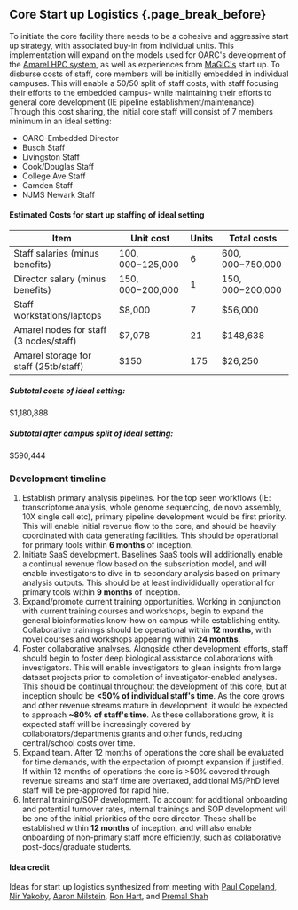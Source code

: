 ## Core Start up Logistics {.page_break_before}

To initiate the core facility there needs to be a cohesive and aggressive start up strategy, with associated buy-in from individual units. This implementation will expand on the models used for OARC's development of the [Amarel HPC system](https://oarc.rutgers.edu/resources/amarel/), as well as experiences from [MaGIC's](http://www.bioinformagic.io/) start up. To disburse costs of staff, core members will be initially embedded in individual campuses. This will enable a 50/50 split of staff costs, with staff focusing their efforts to the embedded campus- while maintaining their efforts to general core development (IE pipeline establishment/maintenance). Through this cost sharing, the initial core staff will consist of 7 members minimum in an ideal setting:

- OARC-Embedded Director
- Busch Staff
- Livingston Staff
- Cook/Douglas Staff
- College Ave Staff
- Camden Staff
- NJMS Newark Staff

#### Estimated Costs for start up staffing of ideal setting

Item | Unit cost | Units | Total costs
--- | --- | --- | ---
Staff salaries (minus benefits) | $100,000-$125,000 | 6 | $600,000-$750,000
Director salary (minus benefits) | $150,000-$200,000 | 1 | $150,000-$200,000
Staff workstations/laptops | $8,000 | 7 | $56,000
Amarel nodes for staff (3 nodes/staff) | $7,078 | 21 | $148,638
Amarel storage for staff (25tb/staff) | $150 | 175 | $26,250

##### Subtotal costs of ideal setting: 
$1,180,888
##### Subtotal after campus split of ideal setting:
$590,444

### Development timeline

1. Establish primary analysis pipelines. For the top seen workflows (IE: transcriptome analysis, whole genome sequencing, de novo assembly, 10X single cell etc), primary pipeline development would be first priority. This will enable initial revenue flow to the core, and should be heavily coordinated with data generating facilities. This should be operational for primary tools within **6 months** of inception. 
2. Initiate SaaS development. Baselines SaaS tools will additionally enable a continual revenue flow based on the subscription model, and will enable investigators to dive in to secondary analysis based on primary analysis outputs. This should be at least individidually operational for primary tools within **9 months** of inception. 
3. Expand/promote current training opportunities. Working in conjunction with current training courses and workshops, begin to expand the general bioinformatics know-how on campus while establishing entity. Collaborative trainings should be operational within **12 months**, with novel courses and workshops appearing within **24 months**. 
4. Foster collaborative analyses. Alongside other development efforts, staff should begin to foster deep biological assistance collaborations with investigators. This will enable investigators to glean insights from large dataset projects prior to completion of investigator-enabled analyses. This should be continual throughout the development of this core, but at inception should be **<50% of individual staff's time**. As the core grows and other revenue streams mature in development, it would be expected to approach **~80% of staff's time**. As these collaborations grow, it is expected staff will be increasingly covered by collaborators/departments grants and other funds, reducing central/school costs over time. 
5. Expand team. After 12 months of operations the core shall be evaluated for time demands, with the expectation of prompt expansion if justified. If within 12 months of operations the core is >50% covered through revenue streams and staff time are overtaxed, additional MS/PhD level staff will be pre-approved for rapid hire. 
6. Internal training/SOP development. To account for additional onboarding and potential turnover rates, internal trainings and SOP development will be one of the initial priorities of the core director. These shall be established within **12 months** of inception, and will also enable onboarding of non-primary staff more efficiently, such as collaborative post-docs/graduate students. 

#### Idea credit
Ideas for start up logistics synthesized from meeting with [Paul Copeland](https://molbiosci.rutgers.edu/faculty-research/faculty/faculty-detail/80-c-d/134-paul-r-copeland), [Nir Yakoby](https://yakoby.camden.rutgers.edu/members/nir-yakoby/), [Aaron Milstein](https://cabm.rutgers.edu/person/aaron-d-milstein), [Ron Hart](https://cbn.rutgers.edu/cb-profile/rhart), and [Premal Shah](https://molbiosci.rutgers.edu/faculty-research/faculty/faculty-detail/88-s-t/220-premal-shah)